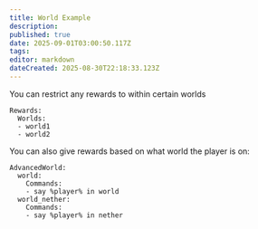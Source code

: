 ```yaml
---
title: World Example
description: 
published: true
date: 2025-09-01T03:00:50.117Z
tags: 
editor: markdown
dateCreated: 2025-08-30T22:18:33.123Z
---
```


You can restrict any rewards to within certain worlds

    Rewards:
      Worlds:
      - world1
      - world2

You can also give rewards based on what world the player is on:

    AdvancedWorld:
      world:
        Commands:
        - say %player% in world
      world_nether:
        Commands:
        - say %player% in nether

